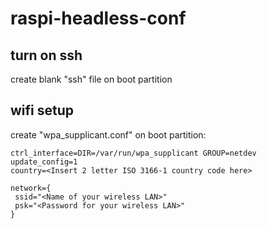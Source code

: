 # raspi-headless-conf
## turn on ssh
create blank "ssh" file on boot partition

## wifi setup
create "wpa_supplicant.conf" on boot partition:
```
ctrl_interface=DIR=/var/run/wpa_supplicant GROUP=netdev
update_config=1
country=<Insert 2 letter ISO 3166-1 country code here>

network={
 ssid="<Name of your wireless LAN>"
 psk="<Password for your wireless LAN>"
}
```
